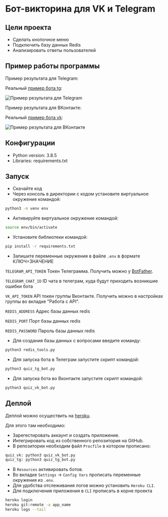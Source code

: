 # Бот-викторина для VK и Telegram

## Цели проекта

* Сделать кнопочное меню
* Подключить базу данных Redis
* Анализировать ответы пользователей

## Пример работы программы
Пример результата для Telegram:

Реальный [пример бота tg](https://t.me/etokosmo1337_bot):


![Пример результата для Telegram](https://dvmn.org/filer/canonical/1569215494/324/)

Пример результата для ВКонтакте:

Реальный [пример бота vk](https://vk.com/im?media=&sel=-165088738): 


![Пример результата для ВКонтакте](https://dvmn.org/filer/canonical/1569215498/325/)

## Конфигурации

* Python version: 3.8.5
* Libraries: requirements.txt

## Запуск

- Скачайте код
- Через консоль в директории с кодом установите виртуальное окружение командой:

```bash
python3 -m venv env
```

- Активируйте виртуальное окружение командой:
```bash
source env/bin/activate
```

- Установите библиотеки командой:
```bash
pip install -r requirements.txt
```

- Запишите переменные окружения в файле `.env` в формате КЛЮЧ=ЗНАЧЕНИЕ


`TELEGRAM_API_TOKEN` Токен Телеграмма. Получить можно у [BotFather](https://telegram.me/BotFather).

`TELEGRAM_CHAT_ID` ID чата в телеграм, куда будут приходить возникшие ошибки бота

`VK_API_TOKEN` API токен группы Вконтакте. Получить можно в настройках группы во вкладке "Работа с API".

`REDIS_ADDRESS` Адрес базы данных redis

`REDIS_PORT` Порт базы данных redis

`REDIS_PASSWORD` Пароль базы данных redis

- Для создания базы данных с вопросами введите команду:
```bash
python3 redis_tools.py
```

- Для запуска бота в Телеграм запустите скрипт командой:
```bash
python3 quiz_tg_bot.py
```
- Для запуска бота во Вконтакте запустите скрипт командой:
```bash
python3 quiz_vk_bot.py
```

## Деплой
Деплой можно осуществить на [heroku](https://id.heroku.com/login).

Для этого там необходимо: 
* Зарегестировать аккаунт и создать приложение. 
* Интегрировать код из собственного репозитория на GitHub.
* В репозитории необходим файл `Procfile` в котором прописано:
```bash
quiz_vk: python3 quiz_vk_bot.py
quiz_tg: python3 quiz_tg_bot.py
```
* В `Resources` активировать ботов.
* Во вкладке `Settings` -> `Config Vars` прописать переменные окружения из `.env`.
* Для удобства отслеживания логов можно установить `Heroku CLI`.
* Для подключения приложения в `CLI` прописать в корне проекта
```bash
heroku login
heroku git:remote -a app_name
heroku logs --tail
```
